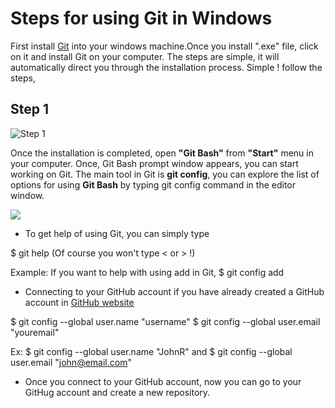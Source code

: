 # Steps for using Git in Windows

First install [Git](http://git-scm.com/download/win) into your windows machine.Once you install ".exe" file, click on it and install Git on your computer. The steps are simple, it will automatically direct you through the installation process. Simple ! follow the steps,
 ## Step 1
 ![Step 1](https://github.com/niroshar/UsingGit/tree/master/images/s1.png)
 
 
 
 
 Once the installation is completed, open **"Git Bash"** from **"Start"** menu in your computer. Once, Git Bash prompt window appears, you can start working on Git. The main tool in Git is **git config**, you can explore the list of options for using **Git Bash** by typing git config command in the editor window. 
 
  ![](https://github.com/niroshar/UsingGit/tree/master/images/s8.png)
  
  * To get help of using Git, you can simply type 
  
  $ git help <name>  (Of course you won't type < or > !)
 
 Example:  If you want to help with using add in Git,  $ git config add
 
 
 * Connecting to your GitHub account if you have already created a GitHub account in  [GitHub website](https://github.com/join?source=header-home)
 
 $ git config --global user.name "username"
 $ git config --global user.email "youremail"
 
 Ex: $ git config --global user.name "JohnR" and  $ git config --global user.email "john@email.com"

 
* Once you connect to your GitHub account, now you can go to your GitHug account and create a new repository.
